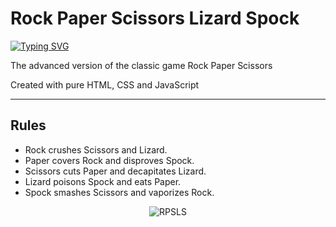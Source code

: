 # Rock Paper Scissors Lizard Spock

[![Typing SVG](https://readme-typing-svg.herokuapp.com?font=Fira+Code&pause=1000&color=F71164&width=435&lines=by+Edu+Ruiz)](https://git.io/typing-svg)

The advanced version of the classic game Rock Paper Scissors

Created with pure HTML, CSS and JavaScript

---

## Rules

- Rock crushes Scissors and Lizard.
- Paper covers Rock and disproves Spock.
- Scissors cuts Paper and decapitates Lizard.
- Lizard poisons Spock and eats Paper.
- Spock smashes Scissors and vaporizes Rock.

<center>

![RPSLS](https://d3qdvvkm3r2z1i.cloudfront.net/media/catalog/product/cache/1/image/1800x/6b9ffbf72458f4fd2d3cb995d92e8889/r/o/rockpaperscissorslizardspock_newthumb.png)

</center>
